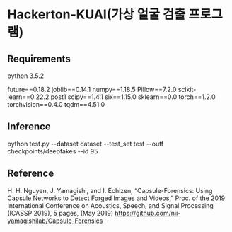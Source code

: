 # Hackerton-KUAI(가상 얼굴 검출 프로그램)
## Requirements
python 3.5.2

future==0.18.2
joblib==0.14.1
numpy==1.18.5
Pillow==7.2.0
scikit-learn==0.22.2.post1
scipy==1.4.1
six==1.15.0
sklearn==0.0
torch==1.2.0
torchvision==0.4.0
tqdm==4.51.0

## Inference
python test.py --dataset dataset --test_set test --outf checkpoints/deepfakes --id 95

## Reference
H. H. Nguyen, J. Yamagishi, and I. Echizen, “Capsule-Forensics: Using Capsule Networks to Detect Forged Images and Videos,” Proc. of the 2019 International Conference on Acoustics, Speech, and Signal Processing (ICASSP 2019), 5 pages, (May 2019)
<https://github.com/nii-yamagishilab/Capsule-Forensics>
